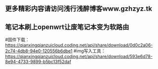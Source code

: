 ## 更多精彩内容请访问浅行浅醉博客www.gzhzyz.tk

## 笔记本刷上openwrt让废笔记本变为软路由

#固件下载：https://qianxingqianzuicloud.coding.net/api/share/download/0d0c2a06-2c74-4db8-94e0-120556b6dbe1
#img写入工具：https://qianxingqianzuicloud.coding.net/api/share/download/593e6d78-8e94-4733-9899-b5bc13f52daf
 
